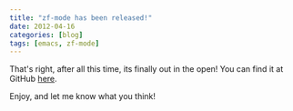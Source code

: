 ```yaml
---
title: "zf-mode has been released!"
date: 2012-04-16
categories: [blog]
tags: [emacs, zf-mode]
---
```

That's right, after all this time, its finally out in the open! You can find it at GitHub [here](https://github.com/echosa/zf-mode).

Enjoy, and let me know what you think!
